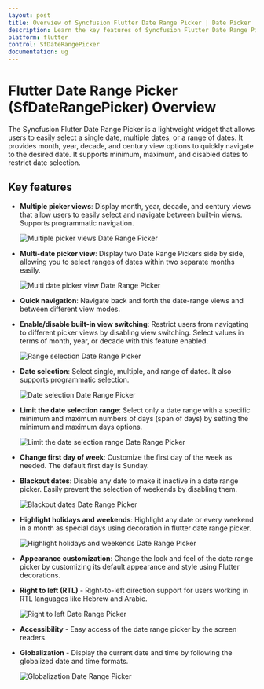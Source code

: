 ```yaml
---
layout: post
title: Overview of Syncfusion Flutter Date Range Picker | Date Picker
description: Learn the key features of Syncfusion Flutter Date Range Picker (SfDateRangePicker) widget and more details | Calendar
platform: flutter
control: SfDateRangePicker
documentation: ug
---
```


# Flutter Date Range Picker (SfDateRangePicker) Overview

The Syncfusion Flutter Date Range Picker is a lightweight widget that allows users to easily select a single date, multiple dates, or a range of dates. It provides month, year, decade, and century view options to quickly navigate to the desired date. It supports minimum, maximum, and disabled dates to restrict date selection.


## Key features

* **Multiple picker views**: Display month, year, decade, and century views that allow users to easily select and navigate between built-in views. Supports programmatic navigation.

   ![Multiple picker views Date Range Picker](images/overview/picker_views.png)
   
* **Multi-date picker view**: Display two Date Range Pickers side by side, allowing you to select ranges of dates within two separate months easily.

	![Multi date picker view Date Range Picker](images/overview/multi-date-picker.png)

* **Quick navigation**: Navigate back and forth the date-range views and between different view modes.

* **Enable/disable built-in view switching**: Restrict users from navigating to different picker views by disabling view switching. Select values in terms of month, year, or decade with this feature enabled.

	![Range selection Date Range Picker](images/overview/range-selection.jpg)

* **Date selection**: Select single, multiple, and range of dates. It also supports programmatic selection.

    ![Date selection Date Range Picker](images/overview/selection_mode.png)

* **Limit the date selection range**: Select only a date range with a specific minimum and maximum numbers of days (span of days) by setting the minimum and maximum days options.

     ![Limit the date selection range Date Range Picker](images/overview/min_max_date.png)

* **Change first day of week**: Customize the first day of the week as needed. The default first day is Sunday.

* **Blackout dates**: Disable any date to make it inactive in a date range picker. Easily prevent the selection of weekends by disabling them.

   ![Blackout dates Date Range Picker](images/overview/blackoutdates.png)

* **Highlight holidays and weekends**: Highlight any date or every weekend in a month as special days using decoration in flutter date range picker.

  ![Highlight holidays and weekends Date Range Picker](images/overview/customization.png)

* **Appearance customization**: Change the look and feel of the date range picker by customizing its default appearance and style using Flutter decorations.

* **Right to left (RTL)** - Right-to-left direction support for users working in RTL languages like Hebrew and Arabic.

  ![Right to left Date Range Picker](images/overview/right_to_left.png)

* **Accessibility** - Easy access of the date range picker by the screen readers.

* **Globalization** - Display the current date and time by following the globalized date and time formats.

   ![Globalization Date Range Picker](images/overview/localization.png)
